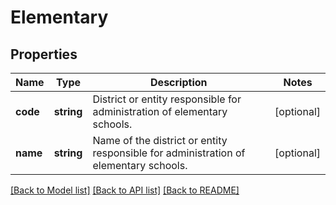# Elementary

## Properties
Name | Type | Description | Notes
------------ | ------------- | ------------- | -------------
**code** | **string** | District or entity responsible for administration of elementary schools. | [optional] 
**name** | **string** | Name of the district or entity responsible for administration of elementary schools. | [optional] 

[[Back to Model list]](../../README.md#documentation-for-models) [[Back to API list]](../../README.md#documentation-for-api-endpoints) [[Back to README]](../../README.md)

